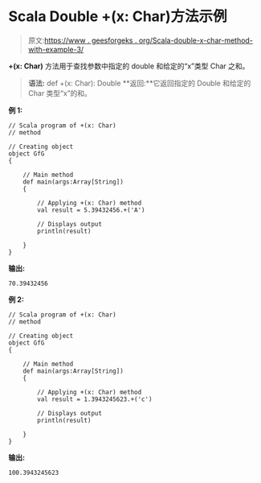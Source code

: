 # Scala Double +(x: Char)方法示例

> 原文:[https://www . geesforgeks . org/Scala-double-x-char-method-with-example-3/](https://www.geeksforgeeks.org/scala-double-x-char-method-with-example-3/)

**+(x: Char)** 方法用于查找参数中指定的 double 和给定的“x”类型 Char 之和。

> **语法:** def +(x: Char): Double
> **返回:**它返回指定的 Double 和给定的 Char 类型“x”的和。

**例 1:**

```
// Scala program of +(x: Char) 
// method 

// Creating object 
object GfG 
{  

    // Main method 
    def main(args:Array[String]) 
    { 

        // Applying +(x: Char) method  
        val result = 5.39432456.+('A') 

        // Displays output 
        println(result) 

    } 
}  
```

**输出:**

```
70.39432456

```

**例 2:**

```
// Scala program of +(x: Char) 
// method 

// Creating object 
object GfG 
{  

    // Main method 
    def main(args:Array[String]) 
    { 

        // Applying +(x: Char) method  
        val result = 1.3943245623.+('c') 

        // Displays output 
        println(result) 

    } 
}  
```

**输出:**

```
100.3943245623

```